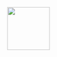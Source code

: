 <!-- ### Hi there 👋 -->

<div id="header" align="center">
  <img src="https://giphy.com/stickers/gimitheapp-tech-1NYkJ0wTvncdXV5dN5" width="100"/>
</div>

<!--
**rmathr/rmathr** is a ✨ _special_ ✨ repository because its `README.md` (this file) appears on your GitHub profile.

Here are some ideas to get you started:

- 🔭 I’m currently working on ...
- 🌱 I’m currently learning ...
- 👯 I’m looking to collaborate on ...
- 🤔 I’m looking for help with ...
- 💬 Ask me about ...
- 📫 How to reach me: ...
- 😄 Pronouns: ...
- ⚡ Fun fact: ...
-->
